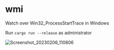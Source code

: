 # wmi
Watch over Win32_ProcessStartTrace in Windows

Run `cargo run --release` as administrator

![Screenshot_20230206_110806](https://user-images.githubusercontent.com/42946112/216956418-58314ce8-153e-41bb-bdae-1f9a3f80b5b1.png)
